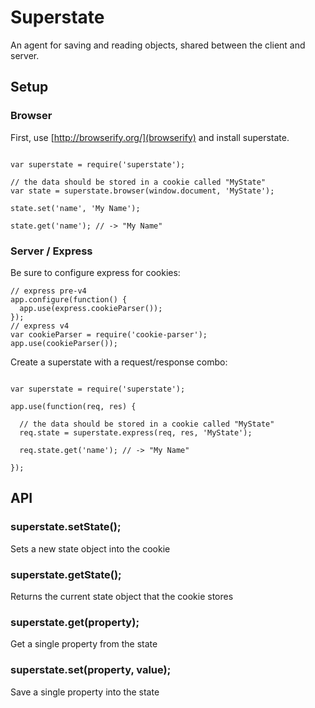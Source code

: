 # Superstate

An agent for saving and reading objects, shared between the client and server.

## Setup

### Browser

First, use [http://browserify.org/](browserify) and install superstate.

```

var superstate = require('superstate');

// the data should be stored in a cookie called "MyState"
var state = superstate.browser(window.document, 'MyState'); 

state.set('name', 'My Name');

state.get('name'); // -> "My Name"

```

### Server / Express

Be sure to configure express for cookies:

```
// express pre-v4
app.configure(function() {
  app.use(express.cookieParser());
});
// express v4
var cookieParser = require('cookie-parser');
app.use(cookieParser());
```

Create a superstate with a request/response combo:

```

var superstate = require('superstate');

app.use(function(req, res) {
  
  // the data should be stored in a cookie called "MyState"
  req.state = superstate.express(req, res, 'MyState'); 

  req.state.get('name'); // -> "My Name"

});

```

## API

### superstate.setState();

Sets a new state object into the cookie

### superstate.getState();

Returns the current state object that the cookie stores

### superstate.get(property);

Get a single property from the state

### superstate.set(property, value);

Save a single property into the state
